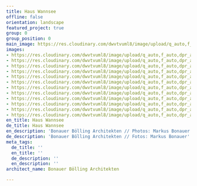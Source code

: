 ```yaml
---
title: Haus Wannsee
offline: false
orientation: landscape
featured_project: true
group: 0
group_position: 0
main_image: https://res.cloudinary.com/dwvtvuml8/image/upload/q_auto,f_auto,dpr_auto/v1608022693/Villa-Innenausbau-Wannsee-Luxus-Architekturpartner_s4tenk.jpg
images:
- https://res.cloudinary.com/dwvtvuml8/image/upload/q_auto,f_auto,dpr_auto/v1608022711/Villa-Innenausbau-Wannsee-Luxus-Architekturpartner_ffm6ex.jpg
- https://res.cloudinary.com/dwvtvuml8/image/upload/q_auto,f_auto,dpr_auto/v1608022711/Kueche-Kochinsel-Eiche-Furnier-Beton-modern_vngigc.jpg
- https://res.cloudinary.com/dwvtvuml8/image/upload/q_auto,f_auto,dpr_auto/v1608022711/Kueche-Eiche-Furnier-Beton-Edelstahl-Tischler_jgeyre.jpg
- https://res.cloudinary.com/dwvtvuml8/image/upload/q_auto,f_auto,dpr_auto/v1608022711/Kueche-Arbeitsplatte-Edelstahl-Detail_ozdmhr.jpg
- https://res.cloudinary.com/dwvtvuml8/image/upload/q_auto,f_auto,dpr_auto/v1608022711/Innenausbau-Einbauzschrank-Wohnbereich-hochwertig_gderzm.jpg
- https://res.cloudinary.com/dwvtvuml8/image/upload/q_auto,f_auto,dpr_auto/v1608022710/Eiche-Furnier-Massivholz-Tuer-Einbaushrank-Badezimmer-Tischlerei_tnbbnd.jpg
- https://res.cloudinary.com/dwvtvuml8/image/upload/q_auto,f_auto,dpr_auto/v1608022711/Kompletter-Innenausbau-Architektur-Partner-Tischler-Schreiner_mlkgr5.jpg
- https://res.cloudinary.com/dwvtvuml8/image/upload/q_auto,f_auto,dpr_auto/v1608022710/Eiche-Tischlerei-Detail-Verarbeitung-Stufe-Treppe_pcmwqu.jpg
- https://res.cloudinary.com/dwvtvuml8/image/upload/q_auto,f_auto,dpr_auto/v1608022709/Architekturpartner-Tischlerei-Innenausbau-hochwertig-individuell_xivqb5.jpg
- https://res.cloudinary.com/dwvtvuml8/image/upload/q_auto,f_auto,dpr_auto/v1608022710/EInbauschrank-Treppe-Umbau-Wandverkleidung-Eiche-Holz-Schreiner_vietoy.jpg
- https://res.cloudinary.com/dwvtvuml8/image/upload/q_auto,f_auto,dpr_auto/v1608024161/Haus-Wannsee-Tischler-Schreiner-Villa_sglt3t.jpg
- https://res.cloudinary.com/dwvtvuml8/image/upload/q_auto,f_auto,dpr_auto/v1608022710/Einbauschrank-wandhoch-Eiche-Furnier-Fugenlos_ltjyc5.jpg
en_title: Haus Wannsee
de_title: Haus Wannsee
en_description: 'Bonauer Bölling Architekten // Photos: Markus Bonauer'
de_description: 'Bonauer Bölling Architekten // Fotos: Markus Bonauer'
meta_tags:
  de_title: ''
  en_title: ''
  de_description: ''
  en_description: ''
architect_name: Bonauer Bölling Architekten

---
```


